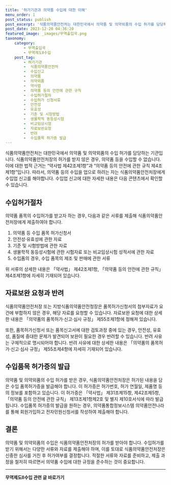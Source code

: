 ```yaml
---
title: '허가기관과 의약품 수입에 대한 이해'
menu_order: 1
post_status: publish
post_excerpt: '식품의약품안전처는 대한민국에서 의약품 및 의약외품의 수입 허가를 담당하는 기관입니다. 식품의약품안전처장의 허가를 받지 않은 경우, 의약품 등을 수입할 수 없습니다. 이에 대한 법적 근거는  약사법 제42조제1항 과  의약품 등의 안전에 관한 규칙 제4조제1항 입니다. 따라서, 의약품 등의 수입을 업으로 하려는 자는 식품의약품안전처장에게 수입업 신고를 해야합니다. 수입업 신고에 대한 자세한 내용은 다음 콘텐츠에서 확인할 수 있습니다.'
post_date: 2023-12-20 04:36:20
featured_image: _images/무역출입국.png
taxonomy:
    category:
        - 무역출입국
        - 무역제도Ⅱ수입
    post_tag:
        - 허가기관
        -  식품의약품안전처
        -  수입신고
        -  의약품
        -  의약외품
        -  약사법
        -  의약품 등의 안전에 관한 규칙
        -  수입허가절차
        -  수입허가 신청서류
        -  안전성
        -  유효성
        -  기준 및 시험방법
        -  생물학적 동등성시험
        -  비교임상시험
        -  자료보완요청
        -  반려
        -  수입품목 허가증 발급
---
```



식품의약품안전처는 대한민국에서 의약품 및 의약외품의 수입 허가를 담당하는 기관입니다. 식품의약품안전처장의 허가를 받지 않은 경우, 의약품 등을 수입할 수 없습니다. 이에 대한 법적 근거는 “약사법 제42조제1항”과 “의약품 등의 안전에 관한 규칙 제4조제1항”입니다. 따라서, 의약품 등의 수입을 업으로 하려는 자는 식품의약품안전처장에게 수입업 신고를 해야합니다. 수입업 신고에 대한 자세한 내용은 다음 콘텐츠에서 확인할 수 있습니다.

## 수입허가절차

의약품 품목의 수입허가를 받고자 하는 경우, 다음과 같은 서류를 제출해 식품의약품안전처장에게 제출하여야 합니다.

1. 의약품 등 수입 품목 허가신청서
2. 안전성·유효성에 관한 자료
3. 기준 및 시험방법에 관한 자료
4. 생물학적 동등성시험에 관한 시험자료 또는 비교임상시험 성적서에 관한 자료
5. 수입품의 경우, 수입 품목의 제조 및 판매에 관한 서류

위 서류의 상세한 내용은 「약사법」 제42조제1항, 「의약품 등의 안전에 관한 규칙」 제4조제1항에 자세히 기재되어 있습니다.

## 자료보완 요청과 반려

식품의약품안전처장 또는 지방식품의약품안전청장은 품목허가신청서의 첨부자료가 요건에 부합하지 않은 경우, 해당 자료를 요청할 수 있습니다. 자료보완 요청에 대한 상세한 내용은 「의약품의 품목허가·신고·심사 규정」 제55조제1항에 정해져 있습니다.

또한, 품목허가신청서 또는 품목신고서에 대한 검토과정 중에 있는 경우, 안전성, 유효성, 품질에 중대한 문제가 발견되어 보완이 필요한 경우 반려할 수 있습니다. 반려 사유는 구체적으로 명시되어야 합니다. 반려 사유에 대한 상세한 내용은 「의약품의 품목허가·신고·심사 규정」 제55조제4항에 자세히 기재되어 있습니다.

## 수입품목 허가증의 발급

의약품 및 의약외품의 수입 허가를 받은 경우, 식품의약품안전처장은 허가된 내용을 담은 수입 품목허가증을 발급해야 합니다. 이 허가증은 허가번호, 허가 연월일, 제품명 등의 정보를 포함하고 있습니다. 이 허가증은 「약사법」 제31조제15항, 제42조제5항, 「의약품 등의 안전에 관한 규칙」 제13조제1항제2호 및 별지 제10호서식에 따라 발급됩니다. 수입품목 허가증의 발급을 원하는 경우, 의약품통합정보시스템 의약품안전나라를 통해 회원가입하고 전자민원신청서를 작성하여 제출해야 합니다.

## 결론

의약품 및 의약외품의 수입은 식품의약품안전처장의 허가를 받아야 합니다. 수입허가를 받기 위해서는 다양한 서류와 자료를 제출해야 하며, 이를 토대로 식품의약품안전처장은 신중한 심사를 거친 후 허가여부를 결정합니다. 적절한 서류와 자료를 준비하고, 제출 과정을 철저히 따르면서 의약품 수입에 대한 규정을 준수하는 것이 중요합니다.


<!-- wp:separator -->
<hr class="wp-block-separator has-alpha-channel-opacity"/>
<!-- /wp:separator -->

<!-- wp:group {"backgroundColor":"base","layout":{"type":"constrained"}} -->
<div class="wp-block-group has-base-background-color has-background"><!-- wp:paragraph {"align":"center","fontSize":"medium"} -->
<p class="has-text-align-center has-large-font-size"><strong>무역제도Ⅱ수입 관련 글 바로가기</strong></p>
<!-- /wp:paragraph -->


<!-- wp:latest-posts
{"categories":[{"id":14432,"count":19,"description":"","link":"https://uknowlaw.com/category/%eb%ac%b4%ec%97%ad%ec%a0%9c%eb%8f%84%e2%85%b1%ec%88%98%ec%9e%85/","name":"무역제도Ⅱ수입","slug":"무역제도Ⅱ수입","taxonomy":"category","parent":0,"meta":[],"_links":{"self":[{"href":"https://uknowlaw.com/wp-json/wp/v2/categories/14432"}],"collection":[{"href":"https://uknowlaw.com/wp-json/wp/v2/categories"}],"about":[{"href":"https://uknowlaw.com/wp-json/wp/v2/taxonomies/category"}],"wp:post_type":[{"href":"https://uknowlaw.com/wp-json/wp/v2/posts?categories=14432"}],"curies":[{"name":"wp","href":"https://api.w.org/{rel}","templated":true}]}}],"postsToShow":100,"excerptLength":28,"postLayout":"grid","columns":2,"featuredImageAlign":"left","featuredImageSizeSlug":"large","fontSize":"small"} /--></div>
<!-- /wp:group -->